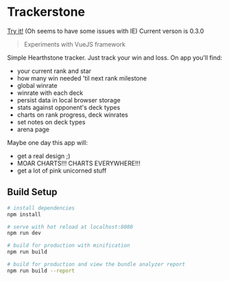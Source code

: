 # Trackerstone

<a target="_blank" href="https://keiwen.github.io/Trackerstone/">Try it!</a> (Oh seems to have some issues with IE)
Current verson is 0.3.0

> Experiments with VueJS framework

Simple Hearthstone tracker. Just track your win and loss. On app you'll find:
- your current rank and star
- how many win needed 'til next rank milestone
- global winrate
- winrate with each deck
- persist data in local browser storage
- stats against opponent's deck types
- charts on rank progress, deck winrates
- set notes on deck types
- arena page

Maybe one day this app will:
- get a real design ;)
- MOAR CHARTS!!! CHARTS EVERYWHERE!!!
- get a lot of pink unicorned stuff

## Build Setup

``` bash
# install dependencies
npm install

# serve with hot reload at localhost:8080
npm run dev

# build for production with minification
npm run build

# build for production and view the bundle analyzer report
npm run build --report
```


